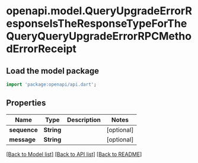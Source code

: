 # openapi.model.QueryUpgradeErrorResponseIsTheResponseTypeForTheQueryQueryUpgradeErrorRPCMethodErrorReceipt

## Load the model package
```dart
import 'package:openapi/api.dart';
```

## Properties
Name | Type | Description | Notes
------------ | ------------- | ------------- | -------------
**sequence** | **String** |  | [optional] 
**message** | **String** |  | [optional] 

[[Back to Model list]](../README.md#documentation-for-models) [[Back to API list]](../README.md#documentation-for-api-endpoints) [[Back to README]](../README.md)


